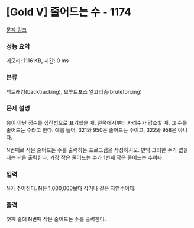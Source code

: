 # [Gold V] 줄어드는 수 - 1174 

[문제 링크](https://www.acmicpc.net/problem/1174) 

### 성능 요약

메모리: 1116 KB, 시간: 0 ms

### 분류

백트래킹(backtracking), 브루트포스 알고리즘(bruteforcing)

### 문제 설명

<p>음이 아닌 정수를 십진법으로 표기했을 때, 왼쪽에서부터 자리수가 감소할 때, 그 수를 줄어드는 수라고 한다. 예를 들어, 321와 950은 줄어드는 수이고, 322와 958은 아니다.</p>

<p>N번째로 작은 줄어드는 수를 출력하는 프로그램을 작성하시오. 만약 그러한 수가 없을 때는 -1을 출력한다. 가장 작은 줄어드는 수가 1번째 작은 줄어드는 수이다.</p>

### 입력 

 <p>N이 주어진다. N은 1,000,000보다 작거나 같은 자연수이다.</p>

### 출력 

 <p>첫째 줄에 N번째 작은 줄어드는 수를 출력한다.</p>

